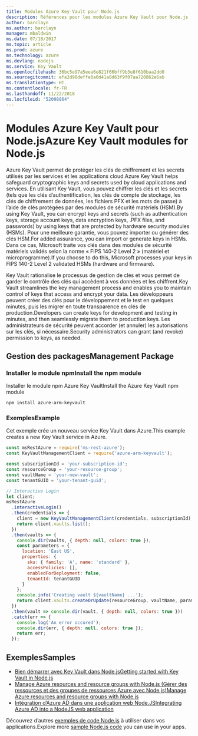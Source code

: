 ```yaml
---
title: Modules Azure Key Vault pour Node.js
description: Références pour les modules Azure Key Vault pour Node.js
author: barclayn
ms.author: barclayn
manager: mbaldwin
ms.date: 07/18/2017
ms.topic: article
ms.prod: azure
ms.technology: azure
ms.devlang: nodejs
ms.service: Key Vault
ms.openlocfilehash: 36bc5e97a5eea6e821f66bff9b3e8f610baa2dd0
ms.sourcegitcommit: efa2d98deffe8a0d41a8d63f9f07aa720862e6ab
ms.translationtype: HT
ms.contentlocale: fr-FR
ms.lasthandoff: 11/22/2018
ms.locfileid: "52098864"
---
```

# <a name="azure-key-vault-modules-for-nodejs"></a><span data-ttu-id="731c0-103">Modules Azure Key Vault pour Node.js</span><span class="sxs-lookup"><span data-stu-id="731c0-103">Azure Key Vault modules for Node.js</span></span>

<span data-ttu-id="731c0-104">Azure Key Vault permet de protéger les clés de chiffrement et les secrets utilisés par les services et les applications cloud.</span><span class="sxs-lookup"><span data-stu-id="731c0-104">Azure Key Vault helps safeguard cryptographic keys and secrets used by cloud applications and services.</span></span> <span data-ttu-id="731c0-105">En utilisant Key Vault, vous pouvez chiffrer les clés et les secrets (tels que les clés d’authentification, les clés de compte de stockage, les clés de chiffrement de données, les fichiers PFX et les mots de passe) à l’aide de clés protégées par des modules de sécurité matériels (HSM).</span><span class="sxs-lookup"><span data-stu-id="731c0-105">By using Key Vault, you can encrypt keys and secrets (such as authentication keys, storage account keys, data encryption keys, .PFX files, and passwords) by using keys that are protected by hardware security modules (HSMs).</span></span> <span data-ttu-id="731c0-106">Pour une meilleure garantie, vous pouvez importer ou générer des clés HSM.</span><span class="sxs-lookup"><span data-stu-id="731c0-106">For added assurance, you can import or generate keys in HSMs.</span></span> <span data-ttu-id="731c0-107">Dans ce cas, Microsoft traite vos clés dans des modules de sécurité matériels validés selon la norme « FIPS 140-2 Level 2 » (matériel et microprogramme).</span><span class="sxs-lookup"><span data-stu-id="731c0-107">If you choose to do this, Microsoft processes your keys in FIPS 140-2 Level 2 validated HSMs (hardware and firmware).</span></span>

<span data-ttu-id="731c0-108">Key Vault rationalise le processus de gestion de clés et vous permet de garder le contrôle des clés qui accèdent à vos données et les chiffrent.</span><span class="sxs-lookup"><span data-stu-id="731c0-108">Key Vault streamlines the key management process and enables you to maintain control of keys that access and encrypt your data.</span></span> <span data-ttu-id="731c0-109">Les développeurs peuvent créer des clés pour le développement et le test en quelques minutes, puis les migrer en toute transparence en clés de production.</span><span class="sxs-lookup"><span data-stu-id="731c0-109">Developers can create keys for development and testing in minutes, and then seamlessly migrate them to production keys.</span></span> <span data-ttu-id="731c0-110">Les administrateurs de sécurité peuvent accorder (et annuler) les autorisations sur les clés, si nécessaire.</span><span class="sxs-lookup"><span data-stu-id="731c0-110">Security administrators can grant (and revoke) permission to keys, as needed.</span></span>

## <a name="management-package"></a><span data-ttu-id="731c0-111">Gestion des packages</span><span class="sxs-lookup"><span data-stu-id="731c0-111">Management Package</span></span>

### <a name="install-the-npm-module"></a><span data-ttu-id="731c0-112">Installer le module npm</span><span class="sxs-lookup"><span data-stu-id="731c0-112">Install the npm module</span></span> 

<span data-ttu-id="731c0-113">Installer le module npm Azure Key Vault</span><span class="sxs-lookup"><span data-stu-id="731c0-113">Install the Azure Key Vault npm module</span></span>

```bash
npm install azure-arm-keyvault
```

### <a name="example"></a><span data-ttu-id="731c0-114">Exemples</span><span class="sxs-lookup"><span data-stu-id="731c0-114">Example</span></span>

<span data-ttu-id="731c0-115">Cet exemple crée un nouveau service Key Vault dans Azure.</span><span class="sxs-lookup"><span data-stu-id="731c0-115">This example creates a new Key Vault service in Azure.</span></span>

```javascript
const msRestAzure = require('ms-rest-azure');
const KeyVaultManagementClient = require('azure-arm-keyvault');

const subscriptionId = 'your-subscription-id';
const resourceGroup = 'your-resource-group';
const vaultName = 'your-new-vault';
const tenantGUID = 'your-tenant-guid';

// Interactive Login
let client;
msRestAzure
  .interactiveLogin()
  .then(credentials => {
    client = new KeyVaultManagementClient(credentials, subscriptionId);
    return client.vaults.list();
  })
  .then(vaults => {
    console.dir(vaults, { depth: null, colors: true });
    const parameters = {
      location: 'East US',
      properties: {
        sku: { family: 'A', name: 'standard' },
        accessPolicies: [],
        enabledForDeployment: false,
        tenantId: tenantGUID
      }
    };
    console.info('Creating vault ${vaultName} ...');
    return client.vaults.createOrUpdate(resourceGroup, vaultName, parameters);
  })
  .then(vault => console.dir(vault, { depth: null, colors: true }))
  .catch(err => {
    console.log('An error occured');
    console.dir(err, { depth: null, colors: true });
    return err;
  });
```

## <a name="samples"></a><span data-ttu-id="731c0-116">Exemples</span><span class="sxs-lookup"><span data-stu-id="731c0-116">Samples</span></span>

- [<span data-ttu-id="731c0-117">Bien démarrer avec Key Vault dans Node.js</span><span class="sxs-lookup"><span data-stu-id="731c0-117">Getting started with Key Vault in Node.js</span></span>](https://azure.microsoft.com/resources/samples/key-vault-node-getting-started/)
- [<span data-ttu-id="731c0-118">Manage Azure resources and resource groups with Node.js (Gérer des ressources et des groupes de ressources Azure avec Node.js)</span><span class="sxs-lookup"><span data-stu-id="731c0-118">Manage Azure resources and resource groups with Node.js</span></span>](https://azure.microsoft.com/resources/samples/resource-manager-node-resources-and-groups/) 
- [<span data-ttu-id="731c0-119">Intégration d’Azure AD dans une application web Node.JS</span><span class="sxs-lookup"><span data-stu-id="731c0-119">Integrating Azure AD into a NodeJS web application</span></span>](https://azure.microsoft.com/resources/samples/active-directory-node-webapp-openidconnect/) 

<span data-ttu-id="731c0-120">Découvrez d’autres [exemples de code Node.js](https://azure.microsoft.com/resources/samples/?platform=nodejs) à utiliser dans vos applications.</span><span class="sxs-lookup"><span data-stu-id="731c0-120">Explore more [sample Node.js code](https://azure.microsoft.com/resources/samples/?platform=nodejs) you can use in your apps.</span></span>
